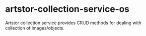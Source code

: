 # artstor-collection-service-os

Artstor collection service provides CRUD methods for dealing with collection of images/objects.
